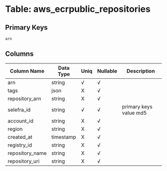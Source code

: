 # Table: aws_ecrpublic_repositories

## Primary Keys 

```
arn
```


## Columns 

|  Column Name   |  Data Type  | Uniq | Nullable | Description | 
|  ----  | ----  | ----  | ----  | ---- | 
| arn | string | √ | √ |  | 
| tags | json | X | √ |  | 
| repository_arn | string | X | √ |  | 
| selefra_id | string | √ | √ | primary keys value md5 | 
| account_id | string | X | √ |  | 
| region | string | X | √ |  | 
| created_at | timestamp | X | √ |  | 
| registry_id | string | X | √ |  | 
| repository_name | string | X | √ |  | 
| repository_uri | string | X | √ |  | 


